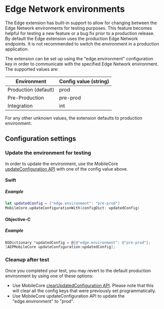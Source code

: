 # Edge Network environments

The Edge extension has built-in support to allow for changing between the Edge Network environments for testing purposes. This feature becomes helpful for testing a new feature or a bug fix prior to a production release.
By default the Edge extension uses the production Edge Network endpoints. It is not recommended to switch the environment in a production application.

The extension can be set up using the "edge.environment" configuration key in order to communicate with the specified Edge Network environment. The supported values are:

| Environment          | Config value (string)|
| ---------------------| -------------------- |
| Production (default) | prod                 |  
| Pre-Production       | pre-prod             |
| Integration          | int                  |

For any other unknown values, the extension defaults to production environment.

## Configuration settings

### Update the environment for testing

In order to update the environment, use the MobileCore [updateConfiguration API](https://aep-sdks.gitbook.io/docs/foundation-extensions/mobile-core/configuration/configuration-api-reference#updateconfiguration) with one of the config value above.

#### Swift

##### Example
```swift
let updatedConfig = ["edge.environment": "pre-prod"]
MobileCore.updateConfigurationWith(configDict: updatedConfig)
```

#### Objective-C

##### Example
```objectivec
NSDictionary *updatedConfig = @{@"edge.environment": @"pre-prod"};
[AEPMobileCore updateConfiguration:updatedConfig];
```

### Cleanup after test

Once you completed your test, you may revert to the default production environment by using one of these options:
* Use MobileCore [clearUpdatedConfiguration API](https://aep-sdks.gitbook.io/docs/foundation-extensions/mobile-core/configuration/configuration-api-reference#clearupdatedconfiguration). Please note that this will clear all the config keys that were previously set programmatically.
* Use MobileCore updateConfiguration API to update the "edge.environment" to "prod".
